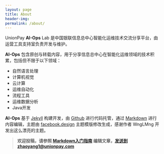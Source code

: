 ```yaml
---
layout: page
title: About
header-img:
permalink: /about/
---
```

UnionPay **AI-Ops** Lab 是中国银联信息总中心智能化运维技术交流分享平台，由运营工具支持室负责开发与维护。

**AI-Ops** 包含原创与转载内容，用于分享信息总中心在智能化运维领域的技术积累，包括但不限于以下领域：
* 自然语言处理
* 计算机视觉
* 云计算
* 运维自动化
* 流程工具
* 运维数据分析
* Java开发

**AI-Ops** 基于 [Jekyll](http://jekyllrb.com/) 构建开发，由 [Github](https://github.com/) 进行代码托管，通过 [Markdown](https://en.wikipedia.org/wiki/Markdown) 进行内容编辑，主题由 [facebook.design](https://github.com/wnglmng/wnglmng.github.io) 主题模版修改生成，感谢作者 WngLMng 开发出这么漂亮的主题。

>**欢迎投稿，请参照 [Markdown入门指南](/2017/08/20/2) 编辑文章，发送到zhaoyang1@unionpay.com**